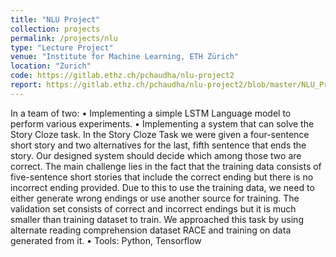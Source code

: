 ```yaml
---
title: "NLU Project"
collection: projects
permalink: /projects/nlu
type: "Lecture Project"
venue: "Institute for Machine Learning, ETH Zürich"
location: "Zurich"
code: https://gitlab.ethz.ch/pchaudha/nlu-project2
report: https://gitlab.ethz.ch/pchaudha/nlu-project2/blob/master/NLU_Project2.pdf
---
```


In a team of two:
• Implementing a simple LSTM Language model to perform various experiments.
• Implementing a system that can solve the Story Cloze task. In the Story Cloze Task we were given a four-sentence short story and two alternatives for the last, fifth sentence that ends the story. Our designed system should decide which among those two are correct. The main challenge lies in the fact that the training data consists of five-sentence short stories that include the correct ending but there is no incorrect ending provided. Due to this to use the training data, we need to either generate wrong endings or use another source for training. The validation set consists of correct and incorrect endings but it is much smaller than training dataset to train. We approached this task by using alternate reading comprehension dataset RACE and training on data generated from it. 
• Tools: Python, Tensorflow
